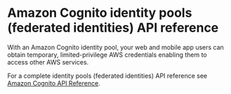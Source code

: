 # Amazon Cognito identity pools \(federated identities\) API reference<a name="cognito-federatedidentities-api-reference"></a>

With an Amazon Cognito identity pool, your web and mobile app users can obtain temporary, limited\-privilege AWS credentials enabling them to access other AWS services\.

For a complete identity pools \(federated identities\) API reference see [Amazon Cognito API Reference](https://docs.aws.amazon.com/cognitoidentity/latest/APIReference/)\.